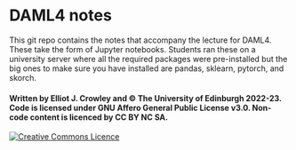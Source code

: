 # DAML4 notes

This git repo contains the notes that accompany the lecture for DAML4. These take the form of Jupyter notebooks. Students ran these on a university server where all the required packages were pre-installed but the big ones to make sure you have installed are pandas, sklearn, pytorch, and skorch.

#### Written by Elliot J. Crowley and &copy; The University of Edinburgh 2022-23. Code is licensed under GNU Affero General Public License v3.0. Non-code content is licenced by CC BY NC SA.

<a rel="license" href="http://creativecommons.org/licenses/by-nc-sa/4.0/"><img alt="Creative Commons Licence" style="border-width:0" src="https://i.creativecommons.org/l/by-nc-sa/4.0/80x15.png" /></a>
